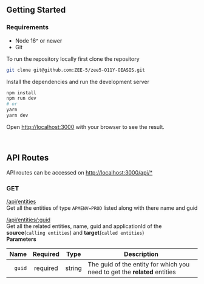 ## Getting Started

### Requirements

- Node 16^ or newer
- Git

To run the repository locally first clone the repository

```bash
git clone git@github.com:ZEE-5/zee5-O11Y-OEASIS.git
```

Install the dependencies and run the development server

```bash
npm install
npm run dev
# or
yarn
yarn dev
```

Open [http://localhost:3000](http://localhost:3000) with your browser to see the result.

<br/>

## API Routes

API routes can be accessed on [http://localhost:3000/api/\*](https://localhost://3000/api) <br/>

### GET

[/api/entities](http://localhost:3000/api/entities)<br/>
Get all the entities of type `APMENV=PROD` listed along with there name and guid

[/api/entities/:guid](https://localhost:3000/api/entities/randomfakeguidid)<br/>
Get all the related entities, name, guid and applicationId of the **source**(`calling entities`) and **target**(`called entities`) <br/>
**Parameters**

|   Name | Required |  Type  | Description                                                               |
| -----: | :------: | :----: | ------------------------------------------------------------------------- |
| `guid` | required | string | The guid of the entity for which you need to get the **related** entities |
